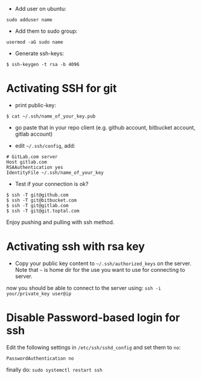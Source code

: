 - Add user on ubuntu:
```
sudo adduser name
```
- Add them to sudo group:
```
usermod -aG sudo name
```

- Generate ssh-keys:
```
$ ssh-keygen -t rsa -b 4096
```

# Activating SSH for git
- print public-key:
```
$ cat ~/.ssh/name_of_your_key.pub
```
- go paste that in your repo client (e.g. github account, bitbucket account, gitlab account)

- edit `~/.ssh/config`, add:
```
# GitLab.com server
Host gitlab.com
RSAAuthentication yes
IdentityFile ~/.ssh/name_of_your_key
```

- Test if your connection is ok?
```
$ ssh -T git@github.com
$ ssh -T git@bitbucket.com
$ ssh -T git@gitlab.com
$ ssh -T git@git.toptal.com
```

Enjoy pushing and pulling with ssh method.

# Activating ssh with rsa key
- Copy your public key content to `~/.ssh/authorized_keys` on the server. Note that `~` is home dir for the use you want to use for connecting to server.

now you should be able to connect to the server using: `ssh -i your/private_key user@ip`

# Disable Password-based login for ssh
Edit the following settings in `/etc/ssh/sshd_config` and set them to `no`:
```
PasswordAuthentication no
```

finally do:
`sudo systemctl restart ssh`